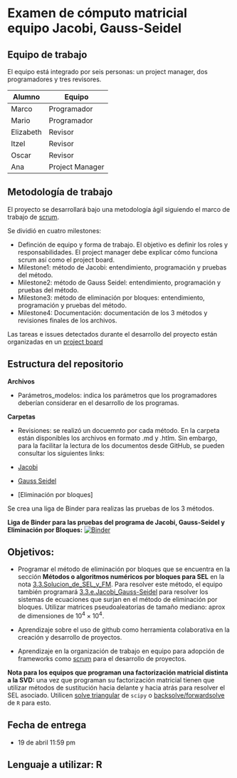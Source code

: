 
# Examen de cómputo matricial equipo Jacobi, Gauss-Seidel


## Equipo de trabajo

El equipo está integrado por seis personas: un project manager, dos programadores y tres revisores. 

| Alumno | Equipo |
|--------|--------|
| Marco  | Programador |
| Mario  | Programador |
| Elizabeth | Revisor  |
| Itzel | Revisor |
| Oscar | Revisor  |
| Ana   | Project Manager |

## Metodología de trabajo

El proyecto se desarrollará bajo una metodología ágil siguiendo el marco de trabajo de [scrum](https://github.com/mno-2020-gh-classroom/ex-modulo-3-comp-matricial-jacobi-gauss-seidel-anabco/blob/master/Intro-scrum.md).

Se dividió en cuatro milestones: 

+ Definción de equipo y forma de trabajo. El objetivo es definir los roles y responsabilidades. El project manager debe explicar cómo funciona scrum así como el project board. 
+ Milestone1: método de Jacobi: entendimiento, programación y pruebas del método. 
+ Milestone2: método de Gauss Seidel: entendimiento, programación y pruebas del método. 
+ Milestone3: método de eliminación por bloques: entendimiento, programación y pruebas del método. 
+ Milestone4: Documentación: documentación de los 3 métodos y revisiones finales de los archivos. 

Las tareas e issues detectados durante el desarrollo del proyecto están organizadas en un [project board](https://github.com/mno-2020-gh-classroom/ex-modulo-3-comp-matricial-jacobi-gauss-seidel-anabco/projects/1)

## Estructura del repositorio

**Archivos**
+ Parámetros_modelos: indica los parámetros que los programadores deberían considerar en el desarrollo de los programas. 


**Carpetas**
+ Revisiones: se realizó un docuemnto por cada método. En la carpeta están disponibles los archivos en formato .md y .htlm. Sin embargo, para la facilitar la lectura de los documentos desde GitHub, se pueden consultar los siguientes links: 

+ [Jacobi](https://mno-2020-gh-classroom.github.io/ex-modulo-3-comp-matricial-jacobi-gauss-seidel-anabco/Revisiones/pruebas_jacobi.html)
+ [Gauss Seidel](https://mno-2020-gh-classroom.github.io/ex-modulo-3-comp-matricial-jacobi-gauss-seidel-anabco/Revisiones/pruebas_gauss_seidel.html)
+ [Eliminación por bloques]

Se crea una liga de Binder para realizas las pruebas de los 3 métodos. 

**Liga de Binder para las pruebas del programa de Jacobi, Gauss-Seidel y Eliminación por Bloques:** [![Binder](https://mybinder.org/badge_logo.svg)](https://mybinder.org/v2/gh/shimanteko/for_binders/master?urlpath=lab/tree/home/jovyan/Jacobi_GaussSeidel_Bloques.ipynb)

## Objetivos:

* Programar el método de eliminación por bloques que se encuentra en la sección **Métodos o algoritmos numéricos por bloques para SEL** en la nota [3.3.Solucion_de_SEL_y_FM](https://github.com/ITAM-DS/analisis-numerico-computo-cientifico/blob/master/temas/III.computo_matricial/3.3.Solucion_de_SEL_y_FM.ipynb). Para resolver este método, el equipo también programará [3.3.e.Jacobi_Gauss-Seidel](https://github.com/ITAM-DS/analisis-numerico-computo-cientifico/blob/master/temas/III.computo_matricial/3.3.e.Jacobi_Gauss-Seidel.ipynb) para resolver los sistemas de ecuaciones que surjan en el método de eliminación por bloques. Utilizar matrices pseudoaleatorias de tamaño mediano: aprox de dimensiones de $10^4 \times 10^4$.

* Aprendizaje sobre el uso de github como herramienta colaborativa en la creación y desarrollo de proyectos.

* Aprendizaje en la organización de trabajo en equipo para adopción de frameworks como [scrum](https://www.youtube.com/watch?v=b02ZkndLk1Y&feature=emb_logo) para el desarrollo de proyectos. 

**Nota para los equipos que programan una factorización matricial distinta a la SVD:** una vez que programan su factorización matricial tienen que utilizar métodos de sustitución hacia delante y hacia atrás para resolver el SEL asociado. Utilicen [solve triangular](https://docs.scipy.org/doc/scipy/reference/generated/scipy.linalg.solve_triangular.html) de `scipy` o [backsolve/forwardsolve](https://stat.ethz.ch/R-manual/R-devel/library/base/html/backsolve.html) de `R` para esto.

## Fecha de entrega

* 19 de abril 11:59 pm

## Lenguaje a utilizar: R




